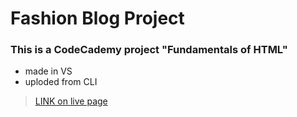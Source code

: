 # Fashion Blog Project

### This is a CodeCademy project "Fundamentals of HTML"

- made in VS
- uploded from CLI
> [LINK on live page](https://b4c1c.github.io/fashion_blog_project/) 
